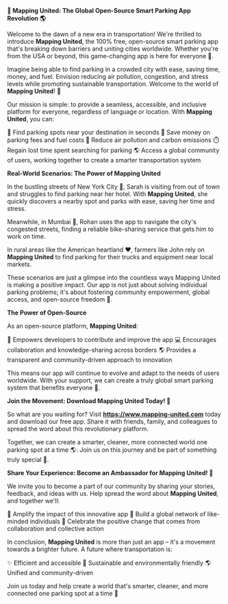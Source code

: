 **🚀 Mapping United: The Global Open-Source Smart Parking App Revolution 🌎**

Welcome to the dawn of a new era in transportation! We're thrilled to introduce **Mapping United**, the 100% free, open-source smart parking app that's breaking down barriers and uniting cities worldwide. Whether you're from the USA or beyond, this game-changing app is here for everyone 🌟.

Imagine being able to find parking in a crowded city with ease, saving time, money, and fuel. Envision reducing air pollution, congestion, and stress levels while promoting sustainable transportation. Welcome to the world of **Mapping United**! 🌈

Our mission is simple: to provide a seamless, accessible, and inclusive platform for everyone, regardless of language or location. With **Mapping United**, you can:

🚗 Find parking spots near your destination in seconds
💸 Save money on parking fees and fuel costs
💚 Reduce air pollution and carbon emissions
⏱️ Regain lost time spent searching for parking
🌎 Access a global community of users, working together to create a smarter transportation system

**Real-World Scenarios: The Power of Mapping United**

In the bustling streets of New York City 🗽️, Sarah is visiting from out of town and struggles to find parking near her hotel. With **Mapping United**, she quickly discovers a nearby spot and parks with ease, saving her time and stress.

Meanwhile, in Mumbai 🌆, Rohan uses the app to navigate the city's congested streets, finding a reliable bike-sharing service that gets him to work on time.

In rural areas like the American heartland ❤️, farmers like John rely on **Mapping United** to find parking for their trucks and equipment near local markets.

These scenarios are just a glimpse into the countless ways Mapping United is making a positive impact. Our app is not just about solving individual parking problems; it's about fostering community empowerment, global access, and open-source freedom 🌟.

**The Power of Open-Source**

As an open-source platform, **Mapping United**:

🤝 Empowers developers to contribute and improve the app
💻 Encourages collaboration and knowledge-sharing across borders
🌎 Provides a transparent and community-driven approach to innovation

This means our app will continue to evolve and adapt to the needs of users worldwide. With your support, we can create a truly global smart parking system that benefits everyone 🌈.

**Join the Movement: Download Mapping United Today! 📲**

So what are you waiting for? Visit **https://www.mapping-united.com** today and download our free app. Share it with friends, family, and colleagues to spread the word about this revolutionary platform.

Together, we can create a smarter, cleaner, more connected world one parking spot at a time 🌎. Join us on this journey and be part of something truly special 🚀.

**Share Your Experience: Become an Ambassador for Mapping United! 💬**

We invite you to become a part of our community by sharing your stories, feedback, and ideas with us. Help spread the word about **Mapping United**, and together we'll:

📢 Amplify the impact of this innovative app
💪 Build a global network of like-minded individuals
🌈 Celebrate the positive change that comes from collaboration and collective action

In conclusion, **Mapping United** is more than just an app – it's a movement towards a brighter future. A future where transportation is:

✨ Efficient and accessible
💚 Sustainable and environmentally friendly
🌎 Unified and community-driven

Join us today and help create a world that's smarter, cleaner, and more connected one parking spot at a time 🚀